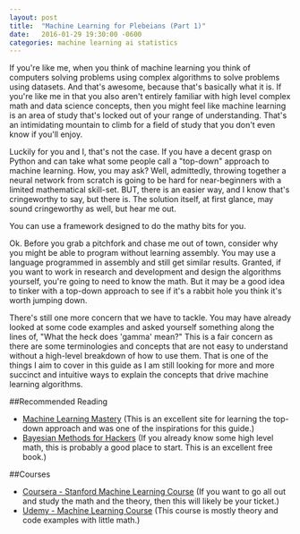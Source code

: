 ```yaml
---
layout: post
title:  "Machine Learning for Plebeians (Part 1)"
date:   2016-01-29 19:30:00 -0600
categories: machine learning ai statistics
---
```


If you're like me, when you think of machine learning you think of computers solving problems using complex algorithms to solve problems using datasets. And that's awesome, because that's basically what it is. If you're like me in that you also aren't entirely familiar with high level complex math and data science concepts, then you might feel like machine learning is an area of study that's locked out of your range of understanding. That's an intimidating mountain to climb for a field of study that you don't even know if you'll enjoy.

Luckily for you and I, that's not the case. If you have a decent grasp on Python and can take what some people call a "top-down" approach to machine learning. How, you may ask? Well, admittedly, throwing together a neural network from scratch is going to be hard for near-beginners with a limited mathematical skill-set. BUT, there is an easier way, and I know that's cringeworthy to say, but there is. The solution itself, at first glance, may sound cringeworthy as well, but hear me out.

You can use a framework designed to do the mathy bits for you.

Ok. Before you grab a pitchfork and chase me out of town, consider why you might be able to program without learning assembly. You may use a language programmed in assembly and still get similar results. Granted, if you want to work in research and development and design the algorithms yourself, you're going to need to know the math. But it may be a good idea to tinker with a top-down approach to see if it's a rabbit hole you think it's worth jumping down.

There's still one more concern that we have to tackle. You may have already looked at some code examples and asked yourself something along the lines of, "What the heck does 'gamma' mean?" This is a fair concern as there are some terminologies and concepts that are not easy to understand without a high-level breakdown of how to use them. That is one of the things I aim to cover in this guide as I am still looking for more and more succinct and intuitive ways to explain the concepts that drive machine learning algorithms.


##Recommended Reading
* [Machine Learning Mastery](http://machinelearningmastery.com/start-here/) (This is an excellent site for learning the top-down approach and was one of the inspirations for this guide.)
* [Bayesian Methods for Hackers](https://github.com/CamDavidsonPilon/Probabilistic-Programming-and-Bayesian-Methods-for-Hackers) (If you already know some high level math, this is probably a good place to start. This is an excellent free book.)

##Courses
* [Coursera - Stanford Machine Learning Course](https://www.coursera.org/learn/machine-learning) (If you want to go all out and study the math and the theory, then this will likely be your ticket.)
* [Udemy - Machine Learning Course](https://www.udemy.com/introduction-to-machine-learning-in-python/) (This course is mostly theory and code examples with little math.)
